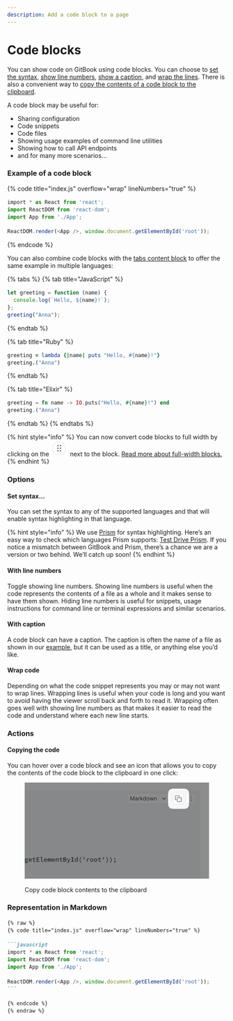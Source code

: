 ```yaml
---
description: Add a code block to a page
---
```


# Code blocks

You can show code on GitBook using code blocks. You can choose to [set the syntax](code-block.md#set-syntax...), [show line numbers](code-block.md#with-line-numbers), [show a caption](code-block.md#with-caption), and [wrap the lines](code-block.md#wrap-code). There is also a convenient way to [copy the contents of a code block to the clipboard](code-block.md#copying-the-code).

A code block may be useful for:

- Sharing configuration
- Code snippets
- Code files
- Showing usage examples of command line utilities
- Showing how to call API endpoints
- and for many more scenarios...

### Example of a code block

{% code title="index.js" overflow="wrap" lineNumbers="true" %}

```javascript
‌import * as React from 'react';
import ReactDOM from 'react-dom';
import App from './App';

ReactDOM.render(<App />, window.document.getElementById('root'));
```

{% endcode %}

You can also combine code blocks with the [tabs content block](tabs.md) to offer the same example in multiple languages:

{% tabs %}
{% tab title="JavaScript" %}

```javascript
let greeting = function (name) {
  console.log(`Hello, ${name}!`);
};
greeting("Anna");
```

{% endtab %}

{% tab title="Ruby" %}

```ruby
greeting = lambda {|name| puts "Hello, #{name}!"}
greeting.("Anna")
```

{% endtab %}

{% tab title="Elixir" %}

```elixir
greeting = fn name -> IO.puts("Hello, #{name}!") end
greeting.("Anna")
```

{% endtab %}
{% endtabs %}

{% hint style="info" %}
You can now convert code blocks to full width by clicking on the <img src="../../.gitbook/assets/image (4).png" alt="" data-size="line"> next to the block. [Read more about full-width blocks.](./#new-full-width-blocks)
{% endhint %}

### Options

#### Set syntax...

You can set the syntax to any of the supported languages and that will enable syntax highlighting in that language.

{% hint style="info" %}
We use [Prism](https://github.com/PrismJS/prism) for syntax highlighting. Here’s an easy way to check which languages Prism supports: [Test Drive Prism](https://prismjs.com/test.html#language=markup). If you notice a mismatch between GitBook and Prism, there’s a chance we are a version or two behind. We’ll catch up soon!
{% endhint %}

#### With line numbers

Toggle showing line numbers. Showing line numbers is useful when the code represents the contents of a file as a whole and it makes sense to have them shown. Hiding line numbers is useful for snippets, usage instructions for command line or terminal expressions and similar scenarios.

#### With caption

A code block can have a caption. The caption is often the name of a file as shown in our [example](code-block.md#example), but it can be used as a title, or anything else you’d like.

#### Wrap code

Depending on what the code snippet represents you may or may not want to wrap lines. Wrapping lines is useful when your code is long and you want to avoid having the viewer scroll back and forth to read it. Wrapping often goes well with showing line numbers as that makes it easier to read the code and understand where each new line starts.

### Actions

#### Copying the code

You can hover over a code block and see an icon that allows you to copy the contents of the code block to the clipboard in one click:

<figure><img src="../../.gitbook/assets/code-block-copy.png" alt="Screenshot showing the icon in a code block that allows you to copy its contents to the clipboard."><figcaption><p>Copy code block contents to the clipboard</p></figcaption></figure>

### Representation in Markdown

````markdown
{% raw %}
{% code title="index.js" overflow="wrap" lineNumbers="true" %}

```javascript
‌import * as React from 'react';
import ReactDOM from 'react-dom';
import App from './App';

ReactDOM.render(<App />, window.document.getElementById('root'));
```

{% endcode %}
{% endraw %}
````
